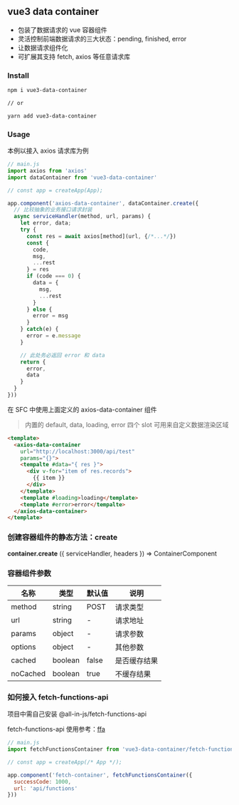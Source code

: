 ## vue3 data container

* 包装了数据请求的 vue 容器组件
* 灵活控制前端数据请求的三大状态：pending, finished, error
* 让数据请求组件化
* 可扩展其支持 fetch, axios 等任意请求库

### Install

```bash
npm i vue3-data-container

// or

yarn add vue3-data-container
```

### Usage

本例以接入 axios 请求库为例

```js
// main.js
import axios from 'axios'
import dataContainer from 'vue3-data-container'

// const app = createApp(App);

app.component('axios-data-container', dataContainer.create({
  // 比较抽象的业务接口请求封装
  async serviceHandler(method, url, params) {
    let error, data;
    try {
      const res = await axios[method](url, {/*...*/})
      const {
        code,
        msg,
        ...rest
      } = res
      if (code === 0) {
        data = {
          msg,
          ...rest
        }
      } else {
        error = msg
      }
    } catch(e) {
      error = e.message
    }

    // 此处务必返回 error 和 data
    return {
      error,
      data
    }
  }
}))
```

在 SFC 中使用上面定义的 axios-data-container 组件

> 内置的 default, data, loading, error 四个 slot 可用来自定义数据渲染区域

```html
<template>
  <axios-data-container
    url="http://localhost:3000/api/test"
    params="{}">
    <tempalte #data="{ res }">
      <div v-for="item of res.records">
        {{ item }}
      </div>
    </template>
    <template #loading>loading</template>
    <template #error>error</tempalte>
  </axios-data-container>
</template>
```

### 创建容器组件的静态方法：create

**container.create** ({ serviceHandler, headers }) => ContainerComponent

### 容器组件参数

| 名称 | 类型 | 默认值 | 说明 |
| ---- | ---- | ---- | ---- |
| method | string | POST | 请求类型 |
| url | string | - | 请求地址 |
| params | object | - | 请求参数 |
| options | object | - | 其他参数 |
| cached | boolean | false | 是否缓存结果 |
| noCached | boolean | true | 不缓存结果 |

### 如何接入 fetch-functions-api

项目中需自己安装 @all-in-js/fetch-functions-api

fetch-functions-api 使用参考：[ffa](https://github.com/all-in-js/fetch-functions-api)

```js
// main.js
import fetchFunctionsContainer from 'vue3-data-container/fetch-functions-api'

// const app = createApp(/* App */);

app.component('fetch-container', fetchFunctionsContainer({
  successCode: 1000,
  url: 'api/functions'
}))
```


